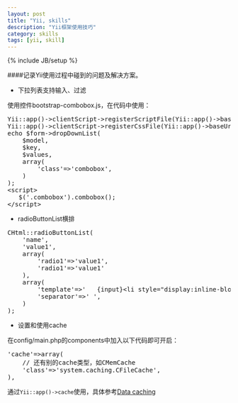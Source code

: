 ```yaml
---
layout: post
title: "Yii, skills"
description: "Yii框架使用技巧"
category: skills
tags: [yii, skill]
---
```

{% include JB/setup %}

####记录Yii使用过程中碰到的问题及解决方案。

* 下拉列表支持输入、过滤

使用控件bootstrap-combobox.js，在代码中使用：

<pre class="code prettyprint linenums">
Yii::app()->clientScript->registerScriptFile(Yii::app()->baseUrl . "/js/bootstrap-combobox.js");                                       
Yii::app()->clientScript->registerCssFile(Yii::app()->baseUrl . "/css/bootstrap-combobox.css");
echo $form->dropDownList(
    $model, 
    $key, 
    $values,
    array(                                                                                                                
        'class'=>'combobox',             
    )
);
&lt;script>
   $('.combobox').combobox();
&lt;/script>
</pre>

* radioButtonList横排

<pre class="code prettyprint linenums">
CHtml::radioButtonList(
    'name', 
    'value1', 
    array(
        'radio1'=>'value1', 
        'radio1'=>'value1'
    ), 
    array(
        'template'=>'   {input}&lt;li style="display:inline-block;">{label}&lt;/li>', 
        'separator'=>' ', 
    )
);
</pre>

* 设置和使用cache

在config/main.php的components中加入以下代码即可开启：

<pre class="code prettyprint linenums">
'cache'=>array(
    // 还有别的cache类型，如CMemCache
    'class'=>'system.caching.CFileCache',
),
</pre>

通过`Yii::app()->cache`使用，具体参考[Data caching](http://www.yiiframework.com/doc/guide/1.1/en/caching.data)